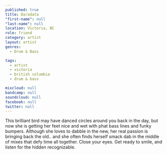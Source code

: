 ```yaml
---
published: true
title: Daradata
"first-name": null
"last-name": null
location: Victoria, BC
role: friend
category: artist
layout: artist
genres:
  - Drum & Bass

tags:
  - artist
  - victoria
  - british columbia
  - drum & bass

mixcloud: null
bandcamp: null
soundcloud: null
facebook: null
twitter: null
---
```

This brilliant bird may have danced circles around you back in the day, but now she is getting her feet nice and wet with phat bass lines and funky bumpers. Although she loves to dabble in the new, her real passion is bringing back the old.. and she often finds herself smack dab in the middle of mixes that defy time all together. Close your eyes. Get ready to smile, and listen for the hidden recognizable.